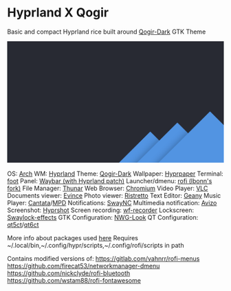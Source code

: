 # Hyprland X Qogir

Basic and compact Hyprland rice built around [Qogir-Dark](https://github.com/vinceliuice/Qogir-theme) GTK Theme

![Inspired by Qogir](.config/hypr/wall.png)

OS: [Arch](https://archlinux.org/)
WM: [Hyprland](https://github.com/hyprwm/Hyprland)
Theme: [Qogir-Dark](https://github.com/vinceliuice/Qogir-theme)
Wallpaper: [Hyprpaper](https://github.com/hyprwm/hyprpaper)
Terminal: [foot](https://codeberg.org/dnkl/foot)
Panel: [Waybar (with Hyprland patch)](https://github.com/Alexays/Waybar)
Launcher/dmenu: [rofi (lbonn's fork)](https://github.com/lbonn/rofi)
File Manager: [Thunar](https://docs.xfce.org/xfce/thunar)
Web Browser: [Chromium](https://www.chromium.org)
Video Player: [VLC](https://www.videolan.org/vlc)
Documents viewer: [Evince](https://wiki.gnome.org/Apps/Evince)
Photo viewer: [Ristretto](https://docs.xfce.org/apps/ristretto)
Text Editor: [Geany](https://www.geany.org)
Music Player: [Cantata](https://github.com/CDrummond/cantata)/[MPD](https://www.musicpd.org)
Notifications: [SwayNC](https://github.com/ErikReider/SwayNotificationCenter)
Multimedia notification: [Avizo](https://github.com/misterdanb/avizo)
Screenshot: [Hyprshot](https://github.com/Gustash/Hyprshot)
Screen recording: [wf-recorder](https://github.com/ammen99/wf-recorder)
Lockscreen: [Swaylock-effects](https://github.com/mortie/swaylock-effects)
GTK Configuration: [NWG-Look](https://github.com/nwg-piotr/nwg-look)
QT Configuration: [qt5ct](https://github.com/desktop-app/qt5ct)/[qt6ct](https://github.com/trialuser02/qt6ct)

More info about packages used [here](/package_list.txt)
Requires ~/.local/bin,~/.config/hypr/scripts,~/.config/rofi/scripts in path

Contains modified versions of:
https://gitlab.com/vahnrr/rofi-menus
https://github.com/firecat53/networkmanager-dmenu
https://github.com/nickclyde/rofi-bluetooth
https://github.com/wstam88/rofi-fontawesome